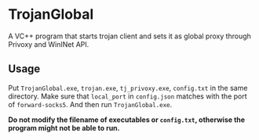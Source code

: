 # TrojanGlobal
A VC++ program that starts trojan client and sets it as global proxy through Privoxy and WinINet API.

## Usage
Put `TrojanGlobal.exe`, `trojan.exe`, `tj_privoxy.exe`, `config.txt` in the same directory. Make sure that `local_port` in `config.json` matches with the port of `forward-socks5`. And then run `TrojanGlobal.exe`.

**Do not modify the filename of executables or `config.txt`, otherwise the program might not be able to run.**